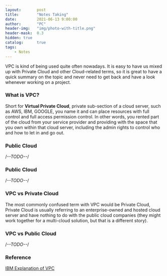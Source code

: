 ```yaml
---
layout:       post
title:        "Notes Taking"
date:         2021-06-13 9:00:00
author:       "PC"
header-img:   "img/photo-with-title.png"
header-mask:  0.3
hidden: true
catalog:      true
tags:
    - Notes
---
```


VPC is kind of being used quite often nowadays. It is easy to have us mixed up with Private Cloud and other Cloud-related terms, so it is great to have a quick summary on the topic and never need to get back and have a look whenever working on a project.

### What is VPC?
 
 Short for **Virtual Private Cloud**, private sub-section of a cloud server, such as AWS, IBM, GOOGLE, you name it and can place resources with full control and full access permission control. In other words, you rented part of the cloud from your service provider and providing with the space that you own within that cloud server, including the admin rights to control who and how to let in and go out.

### Public Cloud

/*--TODO--*/

### Public Cloud

/*--TODO--*/

### VPC vs Private Cloud

 The most commonly confused term with VPC would be Private Cloud, Private Cloud is usually referring to an enterprise-owned and hosted cloud server and have nothing to do with the public cloud companies (they might work together for a multi-cloud solution, but that is a different story).
 
### VPC vs Public Cloud

/*--TODO--*/

### Reference
[IBM Explanation of VPC](https://www.ibm.com/cloud/learn/vpc)